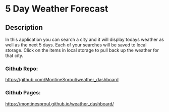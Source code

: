 # 5 Day Weather Forecast

## Description
In this application you can search a city and it will display todays weather as well as the next 5 days. Each of your searches will be saved to local storage. Click on the items in local storage to pull back up the weather for that city. 






### Github Repo:
https://github.com/MontineSproul/weather_dashboard
### Github Pages: 
https://montinesproul.github.io/weather_dashboard/
